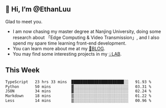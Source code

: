 ## 👋 Hi, I’m @EthanLuu

Glad to meet you.

- I am now chasing my master degree at Nanjing University, doing some research about 「Edge Computing & Video Transmission」, and I also spend my spare time learning front-end development.
- You can learn more about me at my [📝BLOG](https://blog.ethanloo.cn).
- You may find some interesting projects in my [💡LAB](https://lab.ethanloo.cn).

## This Week
<!--START_SECTION:waka-->

```txt
TypeScript   23 hrs 33 mins  ███████████████████████░░   91.93 %
Python       50 mins         ▓░░░░░░░░░░░░░░░░░░░░░░░░   03.31 %
JSON         34 mins         ▓░░░░░░░░░░░░░░░░░░░░░░░░   02.24 %
Markdown     18 mins         ▒░░░░░░░░░░░░░░░░░░░░░░░░   01.22 %
Less         14 mins         ▒░░░░░░░░░░░░░░░░░░░░░░░░   00.96 %
```

<!--END_SECTION:waka-->
